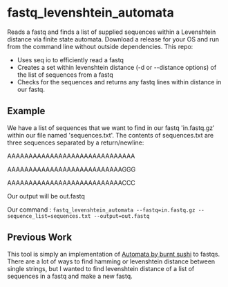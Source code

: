 # fastq_levenshtein_automata
Reads a fastq and finds a list of supplied sequences within a Levenshtein distance via finite state automata. Download a release for your OS and run from the command line without outside dependencies. This repo:
<ul>
<li>Uses seq io to efficiently read a fastq </li>
<li>Creates a set within levenshtein distance (-d or --distance options) of the list of sequences from a fastq</li>
<li>Checks for the sequences and returns any fastq lines within distance in our fastq. </li>
</ul>

## Example

We have a list of sequences that we want to find in our fastq 'in.fastq.gz' within our file named 'sequences.txt'. The contents of sequences.txt are three sequences separated by a return/newline:

AAAAAAAAAAAAAAAAAAAAAAAAAAAAAA

AAAAAAAAAAAAAAAAAAAAAAAAAAAGGG

AAAAAAAAAAAAAAAAAAAAAAAAAAACCC

Our output will be out.fastq

Our command : `fastq_levenshtein_automata --fastq=in.fastq.gz --sequence_list=sequences.txt --output=out.fastq`


## Previous Work

This tool is simply an implementation of [Automata by burnt sushi](https://blog.burntsushi.net/transducers/)
 to fastqs. There are a lot of ways to find hamming or levenshtein distance between single strings, but I wanted to find levenshtein distance of a list of sequences in a fastq and make a new fastq.
